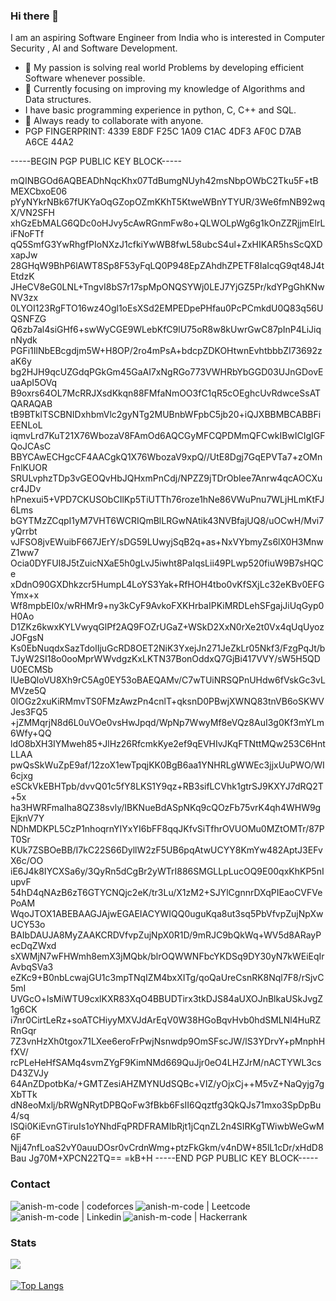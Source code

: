 ### Hi there 👋

<!--
**Anish-M-code/anish-m-code** is a ✨ _special_ ✨ repository because its `README.md` (this file) appears on your GitHub profile.

Here are some ideas to get you started:

- 🔭 I’m currently working on ...
- 🌱 I’m currently learning ...
- 👯 I’m looking to collaborate on ...
- 🤔 I’m looking for help with ...
- 💬 Ask me about ...
- 📫 How to reach me: ...
- 😄 Pronouns: ...
- ⚡ Fun fact: ...
-->
I am an aspiring Software Engineer from India who is interested in Computer Security , AI and Software Development.
- 🔭 My passion is solving real world Problems by developing efficient Software whenever possible.
- 🌱 Currently focusing on improving my knowledge of Algorithms and Data structures. 
- I have basic programming experience in python, C, C++ and SQL.
- 👯 Always ready to collaborate with anyone.
- PGP FINGERPRINT: 4339 E8DF F25C 1A09 C1AC 4DF3 AF0C D7AB A6CE 44A2

-----BEGIN PGP PUBLIC KEY BLOCK-----

mQINBGOd6AQBEADhNqcKhx07TdBumgNUyh42msNbpOWbC2Tku5F+tBMEXCbxoE06
pYyNYkrNBk67fUKYaOqGZopOZmKKhT5KtweWBnYTYUR/3We6fmNB92wqX/VN2SFH
xhGzEbMALG6QDc0oHJvy5cAwRGnmFw8o+QLWOLpWg6g1kOnZZRjjmElrLiFNoFTf
qQ5SmfG3YwRhgfPIoNXzJ1cfkiYwWB8fwL58ubcS4ul+ZxHIKAR5hsScQXDxapJw
28GHqW9BhP6lAWT8Sp8F53yFqLQ0P948EpZAhdhZPETF8IaIcqG9qt48J4tEtdzK
JHeCV8eG0LNL+TngvI8bS7r17spMpONQSYWj0LEJ7YjGZ5Pr/kdYPgGhKNwNV3zx
0LYOI123RgFTO16wz4Ogl1oEsXSd2EMPEDpePHfau0PcPCmkdU0Q83q56UQSNFZG
Q6zb7al4siGHf6+swWyCGE9WLebKfC9lU75oR8w8kUwrGwC87pInP4LiJiqnNydk
PGFi1IlNbEBcgdjm5W+H8OP/2ro4mPsA+bdcpZDKOHtwnEvhtbbbZI73692zaK6y
bg2HJH9qcUZGdqPGkGm45GaAI7xNgRGo773VWHRbYbGGD03UJnGDovEuaApI5OVq
B9oxrs64OL7McRRJXsdKkqn88FMfaNmOO3fC1qR5cOEghcUvRdwceSsATQARAQAB
tB9BTklTSCBNIDxhbmVlc2gyNTg2MUBnbWFpbC5jb20+iQJXBBMBCABBFiEENLoL
iqmvLrd7KuT21X76WbozaV8FAmOd6AQCGyMFCQPDMmQFCwkIBwICIgIGFQoJCAsC
BBYCAwECHgcCF4AACgkQ1X76WbozaV9xpQ//UtE8Dgj7GqEPVTa7+zOMnFnlKUOR
SRULvphzTDp3vGEOQvHbJQHxmPnCdj/NPZZ9jTDrObIee7Anrw4qcAOCXucr4JDv
hPnexui5+VPD7CKUSObCIlKp5TiUTTh76roze1hNe86VWuPnu7WLjHLmKtFJ6Lms
bGYTMzZCqpI1yM7VHT6WCRIQmBlLRGwNAtik43NVBfajUQ8/uOCwH/Mvi7yQrrbt
vJFSO8jvEWuibF667JErY/sDG59LUwyjSqB2q+as+NxVYbmyZs6lX0H3MnwZ1ww7
Ocia0DYFUI8J5tZuicNXaE5h0gLvJ5iwht8PaIqsLii49PLwp520fiuW9B7sHQCe
xDdnO90GXDhkzcr5HumpL4LoYS3Yak+RfHOH4tbo0vKfSXjLc32eKBv0EFGYmx+x
Wf8mpbEI0x/wRHMr9+ny3kCyF9AvkoFXKHrbaIPKiMRDLehSFgajJiUqGyp0H0Ao
D1ZKz6kwxKYLVwyqGlPf2AQ9FOZrUGaZ+WSkD2XxN0rXe2t0Vx4qUqUyozJOFgsN
Ks0EbNuqdxSazTdolIjuGcRD8OET2NiK3YxejJn271JeZkLr05Nkf3/FzgPqJt/b
TJyW2SI18o0ooMprWWvdgzKxLKTN37BonOddxQ7GjBi417VVY/sW5H5QDU0ECMSb
lUeBQloVU8Xh9rC5Ag0EY53oBAEQAMv/C7wTUiNRSQPnUHdw6fVskGc3vLMVze5Q
0lOGz2xuKiRMmvTS0FMzAwzPn4cnlT+qksnD0PBwjXWNQ83tnVB6oSKWVJes3FQ5
+jZMMqrjN8d6L0uVOe0vsHwJpqd/WpNp7WwyMf8eVQz8AuI3g0Kf3mYLm6Wfy+QQ
ldO8bXH3IYMweh85+JlHz26RfcmkKye2ef9qEVHIvJKqFTNttMQw253C6HntLLAA
pwQsSkWuZpE9af/12zoX1ewTpqjKK0BgB6aa1YNHRLgWWEc3jjxUuPWO/WI6cjxg
eSCkVkEBHTpb/dvvQ01c5fY8LKS1Y9qz+RB3sifLCVhk1gtrSJ9KXYJ7dRQ2T+5x
ha3HWRFmaIha8QZ38svly/IBKNueBdASpNKq9cQOzFb75vrK4qh4WHW9gEjknV7Y
NDhMDKPL5CzP1nhoqrnYIYxYI6bFF8qqJKfvSiTfhrOVUOMu0MZtOMTr/87PT0Sr
KUk7ZSBOeBB/I7kC22S66DyllW2zF5UB6pqAtwUCYY8KmYw482AptJ3EFvX6c/OO
iE6J4k8IYCXSa6y/3QyRn5dCgBr2yWTrI886SMGLLpLucOQ9E00qxKhKP5nIupvF
54hD4qNAzB6zT6GTYCNQjc2eK/tr3Lu/X1zM2+SJYlCgnnrDXqPIEaoCVFVePoAM
WqoJTOX1ABEBAAGJAjwEGAEIACYWIQQ0uguKqa8ut3sq5PbVfvpZujNpXwUCY53o
BAIbDAUJA8MyZAAKCRDVfvpZujNpX0R1D/9mRJC9bQkWq+WV5d8ARayPecDqZWxd
sXWMjN7wFHWmh8emX3jMQbk/blrOQWWNFbcYKDSq9DY30yN7kWEiEqIrAvbqSVa3
eZKc9+B0nbLcwajGU1c3mpTNqIZM4bxXITg/qoQaUreCsnRK8Nql7F8/rSjvC5mI
UVGcO+lsMiWTU9cxlKXR83XqO4BBUDTirx3tkDJS84aUXOJnBlkaUSkJvgZ1g6CK
i7nr0CirtLeRz+soATCHiyyMXVJdArEqV0W38HGoBqvHvb0hdSMLNl4HuRZRnGqr
7Z3vnHzXh0tgox71LXee6eroFrPwjNsnwdp9OmSFscJW/lS3YDrvY+pMnphHfXV/
rcPLeHeHfSAMq4svmZYgF9KimNMd669QuJjr0eO4LHZJrM/nACTYWL3csD43ZVJy
64AnZDpotbKa/+GMTZesiAHZMYNUdSQBc+VIZ/yOjxCj++M5vZ+NaQyjg7gXbTTk
dN8eoMxlj/bRWgNRytDPBQoFw3fBkb6FsII6Qqztfg3QkQJs71mxo3SpDpBu4/sq
lSQi0KiEvnGTiruIs1oYNhdFqPRDFRAMIbRjt1jCqnZL2n4SIRKgTWiwbWeGwM6F
Njj47nfLoaS2vY0auuDOsr0vCrdnWmg+ptzFkGkm/v4nDW+85lL1cDr/xHdD8Bau
Jg70M+XPCN22TQ==
=kB+H
-----END PGP PUBLIC KEY BLOCK-----



### Contact
[<img align="left" alt="anish-m-code | codeforces "  src="https://img.shields.io/badge/Codeforces-445f9d?style=for-the-badge&logo=Codeforces&logoColor=white" />](https://codeforces.com/profile/anish-m-code)
[<img align="left" alt="anish-m-code | Leetcode " src="https://img.shields.io/badge/LeetCode-000000?style=for-the-badge&logo=LeetCode&logoColor=#d16c06" />](https://leetcode.com/Anish-M-code/)
[<img align="left" alt="anish-m-code | Linkedin " src="https://img.shields.io/badge/linkedin-%230077B5.svg?style=for-the-badge&logo=linkedin&logoColor=white" />](https://in.linkedin.com/in/anish-m-code)
[<img align="left" alt="anish-m-code | Hackerrank " src="https://img.shields.io/badge/-Hackerrank-2EC866?style=for-the-badge&logo=HackerRank&logoColor=white" />](https://www.hackerrank.com/aneesh25861)

<br><br>
### Stats
<img align="left" src="https://github-readme-stats.vercel.app/api?username=anish-m-code&show_icons=true&theme=tokyonight" /> <br><br>
[![Top Langs](https://github-readme-stats.vercel.app/api/top-langs/?username=anish-m-code&hide=Shell,Makefile)](https://github.com/anish-m-code)

